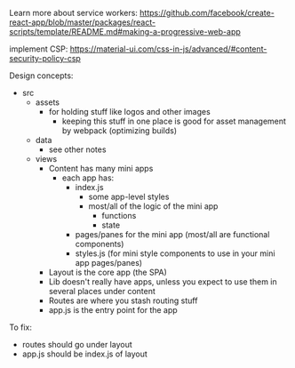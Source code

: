 Learn more about service workers: https://github.com/facebook/create-react-app/blob/master/packages/react-scripts/template/README.md#making-a-progressive-web-app

implement CSP: https://material-ui.com/css-in-js/advanced/#content-security-policy-csp



Design concepts:

- src
  - assets
    - for holding stuff like logos and other images
      - keeping this stuff in one place is good for asset management by webpack (optimizing builds)
  - data
    - see other notes
  - views
    - Content has many mini apps
      - each app has:
        - index.js
          - some app-level styles
          - most/all of the logic of the mini app
            - functions
            - state
        - pages/panes for the mini app (most/all are functional components)
        - styles.js (for mini style components to use in your mini app pages/panes)
    - Layout is the core app (the SPA)
    - Lib doesn't really have apps, unless you expect to use them in several places under content
    - Routes are where you stash routing stuff
    - app.js is the entry point for the app

To fix:
  - routes should go under layout
  - app.js should be index.js of layout
